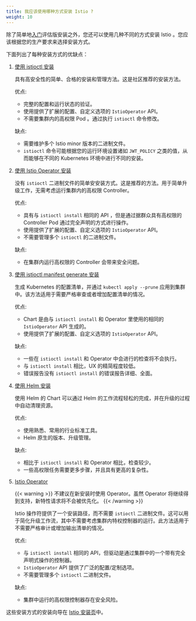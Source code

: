 ```yaml
---
title: 我应该使用哪种方式安装 Istio ?
weight: 10
---
```


除了简单地[入门](/zh//docs/setup/getting-started)评估版安装之外，您还可以使用几种不同的方式安装 Istio 。您应该根据您的生产要求来选择安装方式。

下面列出了每种安装方式的优缺点：

1. [使用 istioctl 安装](/zh/docs/setup/install/istioctl/)

    具有高安全性的简单、合格的安装和管理方法。这是社区推荐的安装方法。

    优点:

    - 完整的配置和运行状态的验证。
    - 使用提供了扩展的配置、自定义选项的 `IstioOperator` API。
    - 不需要集群内的高权限 Pod 。通过执行 `istioctl` 命令修改。

    缺点:

    - 需要维护多个 Istio minor 版本的二进制文件。
    - `istioctl` 命令可能根据您的运行环境设置诸如 `JWT_POLICY` 之类的值，从而能够在不同的 Kubernetes 环境中进行不同的安装。

1. [使用 Istio Operator 安装](/zh/docs/setup/install/operator/)

    没有 `istioctl` 二进制文件的简单安安装方式。这是推荐的方法。用于简单升级工作，无需考虑运行集群内的高权限 Controller。

    优点:

    - 具有与 `istioctl install` 相同的 API ，但是通过据群众具有高权限的 Controller Pod 通过完全声明的方式进行操作。
    - 使用提供了扩展的配置、自定义选项的 `IstioOperator` API。
    - 不需要管理多个 `istioctl` 的二进制文件。

    缺点:

    - 在集群内运行高权限的 Controller 会带来安全问题。

1. [使用 istioctl manifest generate 安装](/zh/docs/setup/install/istioctl/#generate-a-manifest-before-installation)

    生成 Kubernetes 的配置清单，并通过 `kubectl apply --prune` 应用到集群中。该方法适用于需要严格审查或者增加配置清单的情况。

    优点:

    - Chart 是由与 `istioctl install` 和 Operator 里使用的相同的 `IstioOperator` API 生成的。
    - 使用提供了扩展的配置、自定义选项的 `IstioOperator` API。

    缺点:

    - 一些在 `istioctl install` 和 Operator 中会进行的检查将不会执行。
    - 与 `istioctl install` 相比，UX 的精简程度较低。
    - 错误报告没有 `istioctl install` 的错误报告详细、全面。

1. [使用 Helm 安装](/zh/docs/setup/install/helm/)

    使用 Helm 的 Chart 可以通过 Helm 的工作流程轻松的完成，并在升级的过程中自动清理资源。

    优点:

    - 使用熟悉、常用的行业标准工具。
    - Helm 原生的版本、升级管理。

    缺点:

    - 相比于 `istioctl install` 和 Operator 相比，检查较少。
    - 一些高权限任务需要更多步骤，并且具有更高的复杂性。

1. [Istio Operator](/zh/docs/setup/install/operator/)

    {{< warning >}}
    不建议在新安装时使用 Operator。虽然 Operator 将继续得到支持，新特性请求将不会被优先化。
    {{< /warning >}}

    Istio 操作符提供了一个安装路径，而不需要 `istioctl` 二进制文件。这可以用于简化升级工作流，其中不需要考虑集群内特权控制器的运行。此方法适用于不需要严格审计或增加输出清单的情况。

    优点:

    - 与 `istioctl install` 相同的 API，但驱动是通过集群中的一个带有完全声明式操作的控制器。
    - `IstioOperator` API 提供了广泛的配置/定制选项。
    - 不需要管理多个 `istioctl` 二进制文件。

    缺点:

    - 集群中运行的高权限控制器存在安全风险。

这些安装方式的安装向导在 [Istio 安装页](/zh/docs/setup/install)中。
